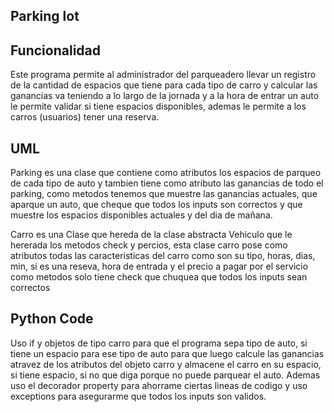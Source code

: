 ## Parking lot

## Funcionalidad

Este programa permite al administrador del parqueadero llevar un registro de la cantidad de espacios que tiene para cada tipo de carro y calcular las ganancias va teniendo a lo largo de la jornada y a la hora de entrar un auto le permite validar si tiene espacios disponibles, ademas le permite a los carros (usuarios) tener una reserva. 
## UML
Parking es una clase que contiene como atributos los espacios de parqueo de cada tipo de auto y tambien tiene como atributo las ganancias de todo el parking, como metodos tenemos que muestre las ganancias actuales, que aparque un auto, que cheque que todos los inputs son correctos y que muestre los espacios disponibles actuales y del dia de mañana.

Carro es una Clase que hereda de la clase abstracta Vehiculo que le hererada los metodos check y percios, esta clase carro pose como atributos todas las caracteristicas del carro como son su tipo, horas, dias, min, si es una reseva, hora de entrada y el precio a pagar por el servicio como metodos solo tiene check que chuquea que todos los inputs sean correctos


## Python Code

Uso if y objetos de tipo carro para que el programa sepa  tipo de auto, si tiene un espacio para ese tipo de auto para que luego calcule las ganancias atravez de los atributos del objeto carro y almacene el carro en su espacio, si tiene espacio,  si no que diga porque no puede parquear el auto. Ademas uso el decorador property  para ahorrame ciertas lineas de codigo y uso exceptions para asegurarme que todos los inputs son validos.